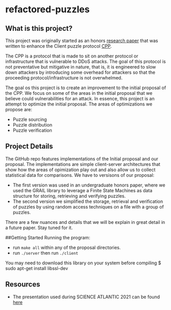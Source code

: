 # refactored-puzzles

## What is this project?
This project was originally started as an honors [research paper](https://drive.google.com/file/d/1jtvM6UVhxvXgecHfRE_qrmjUVxQiOerw/view?usp=drive_link) that was written to enhance the Client puzzle protocol [CPP](https://en.wikipedia.org/wiki/Client_Puzzle_Protocol).

The CPP is a protocol that is made to sit on another protocol or infrastructure that is vulnerable to DDoS attacks.
The goal of this protocol is not preventative but mitigative in nature, that is, it is engineered to slow down attackers by introducing some overhead for attackers
so that the proceeding protocol/infrastructure is not overwhelmed.

The goal os this project is to create an improvement to the initial proposal of the CPP. We focus on some of the areas in the initial proposal that we believe could
vulnerabilities for an attack. In essence, this project is an attempt to optimize the initial proposal. 
The areas of optimizations we propose are:
- Puzzle sourcing
- Puzzle distribution
- Puzzle verification

## Project Details
The GitHub repo features implementations of the Initial proposal and our proposal.
The implementations are simple client-server architectures that show how the areas of opimization play out and also allow us 
to collect statistical data for comparisons. We have to versisons of our proposal:
- The first version was used in an undergraduate honors paper, where we used the GRAIL library to leverage a Finite State Machines as data structure for storing, retrieving and verifying puzzles.
- The second version we simplified the storage, retrieval and verification of puzzles by using random access techniques on a file with a group of puzzles.

There are a few nuances and details that we will be explain in great detail in a future paper. Stay tuned for it.

##Getting Started
Running the program:
- run `make all` within any of the proposal directories.
- run `./server` then run `./client`

You may need to download this library on your system before compiling
$ sudo apt-get install libssl-dev


## Resources
- The presentation used during SCIENCE ATLANTIC 2021 can be found  [here](https://1drv.ms/p/s!As0IVKR1e3k7jKFQUiEyq63PKwBH9g?e=pI7c4P)
